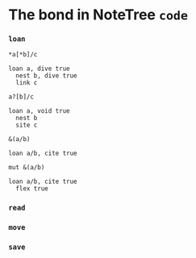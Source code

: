 # The bond in NoteTree `code`

### `loan`

```
*a[*b]/c
```

```
loan a, dive true
  nest b, dive true
  link c
```

```
a?[b]/c
```

```
loan a, void true
  nest b
  site c
```

```
&(a/b)
```

```
loan a/b, cite true
```

```
mut &(a/b)
```

```
loan a/b, cite true
  flex true
```

### `read`

### `move`

### `save`
